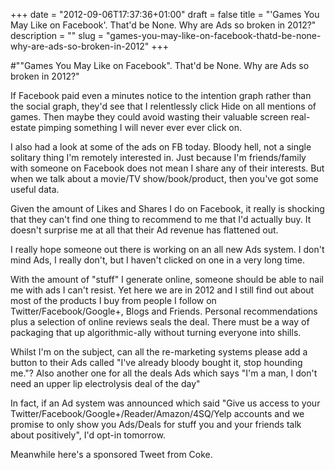 +++
date = "2012-09-06T17:37:36+01:00"
draft = false
title = "'Games You May Like on Facebook'. That'd be None. Why are Ads so broken in 2012?"
description = ""
slug = "games-you-may-like-on-facebook-thatd-be-none-why-are-ads-so-broken-in-2012"
+++

#"\"Games You May Like on Facebook\". That'd be None. Why are Ads so broken in 2012?"

If Facebook paid even a minutes notice to the intention graph rather than the social graph, they'd see that I relentlessly click Hide on all mentions of games. Then maybe they could avoid wasting their valuable screen real-estate pimping something I will never ever ever click on.

I also had a look at some of the ads on FB today. Bloody hell, not a single solitary thing I'm remotely interested in. Just because I'm friends/family with someone on Facebook does not mean I share any of their interests. But when we talk about a movie/TV show/book/product, then you've got some useful data.

Given the amount of Likes and Shares I do on Facebook, it really is shocking that they can't find one thing to recommend to me that I'd actually buy. It doesn't surprise me at all that their Ad revenue has flattened out.

I really hope someone out there is working on an all new Ads system. I don't mind Ads, I really don't, but I haven't clicked on one in a very long time. 

With the amount of "stuff" I generate online, someone should be able to nail me with ads I can't resist. Yet here we are in 2012 and I still find out about most of the products I buy from people I follow on Twitter/Facebook/Google+, Blogs and Friends. Personal recommendations plus a selection of online reviews seals the deal. There must be a way of packaging that up algorithmic-ally without turning everyone into shills.

Whilst I'm on the subject, can all the re-marketing systems please add a button to their Ads called "I've already bloody bought it, stop hounding me."? Also another one for all the deals Ads which says "I'm a man, I don't need an upper lip electrolysis deal of the day"

In fact, if an Ad system was announced which said "Give us access to your Twitter/Facebook/Google+/Reader/Amazon/4SQ/Yelp accounts and we promise to only show you Ads/Deals for stuff you and your friends talk about positively", I'd opt-in tomorrow.

Meanwhile here's a sponsored Tweet from Coke.
